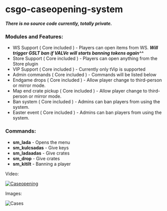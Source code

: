 # csgo-caseopening-system
***There is no source code currently, totally private.***

### Modules and Features:
* WS Support ( Core included )  - Players can open items from WS. ***Will trigger GSLT ban if VALVe will starts banning tokens again^^***
* Store Support ( Core included ) - Players can open anything from the Store plugin
* VIP Support ( Core included ) - Currently only tVip is supported
* Admin commands ( Core included ) - Commands will be listed below
* Endgame drops ( Core included ) - Allow player change to third-person or mirror mode.
* Map end crate pickup ( Core included ) - Allow player change to third-person or mirror mode.
* Ban system ( Core included ) - Admins can ban players from using the system.
* Easter event ( Core included ) - Admins can ban players from using the system.

### Commands:
* **sm_lada** - Opens the menu
* **sm_kulcsadas** - Give keys
* **sm_ladaadas** - Give crates
* **sm_drop** - Give crates
* **sm_kitilt** - Banning a player

Video:


[![Caseopening](https://media.giphy.com/media/13Nc3xlO1kGg3S/giphy-facebook_s.jpg)](https://www.youtube.com/watch?v=sOiwq6XS2hY)


Images:


![Cases](https://i.imgur.com/nq4Ka62.jpg "Players can pick up cases")
